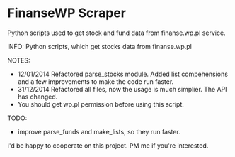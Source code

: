 FinanseWP Scraper
=============================
Python scripts used to get stock and fund data from finanse.wp.pl service.

INFO:
Python scripts, which get stocks data from finanse.wp.pl

NOTES:
- 12/01/2014 Refactored parse_stocks module. Added list compehensions and a few improvements to make the code run faster.
- 31/12/2014 Refactored all files, now the usage is much simplier. The API has changed.
- You should get wp.pl permission before using this script.

TODO:
- improve parse_funds and make_lists, so they run faster.

I'd be happy to cooperate on this project. PM me if you're interested.
